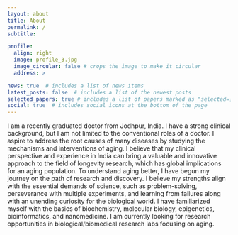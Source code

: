 ```yaml
---
layout: about
title: About
permalink: /
subtitle:

profile:
  align: right
  image: profile_3.jpg
  image_circular: false # crops the image to make it circular
  address: >

news: true  # includes a list of news items
latest_posts: false  # includes a list of the newest posts
selected_papers: true # includes a list of papers marked as "selected={true}"
social: true  # includes social icons at the bottom of the page
---
```


I am a recently graduated doctor from Jodhpur, India. I have a strong clinical background, but I am not limited to the conventional roles of a doctor. I aspire to address the root causes of many diseases by studying the mechanisms and interventions of aging. I believe that my clinical perspective and experience in India can bring a valuable and innovative approach to the field of longevity research, which has global implications for an aging population. To understand aging better, I have begun my journey on the path of research and discovery. I believe my strengths align with the essential demands of science, such as problem-solving, perseverance with multiple experiments, and learning from failures along with an unending curiosity for the biological world. I have familiarized myself with the basics of biochemistry, molecular biology, epigenetics, bioinformatics, and nanomedicine. I am currently looking for research opportunities in biological/biomedical research labs focusing on aging.  

